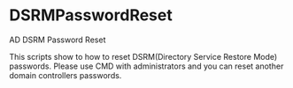 # DSRMPasswordReset
AD DSRM Password Reset

This scripts show to how to reset DSRM(Directory Service Restore Mode) passwords.
Please use CMD with administrators and you can reset another domain controllers passwords.

